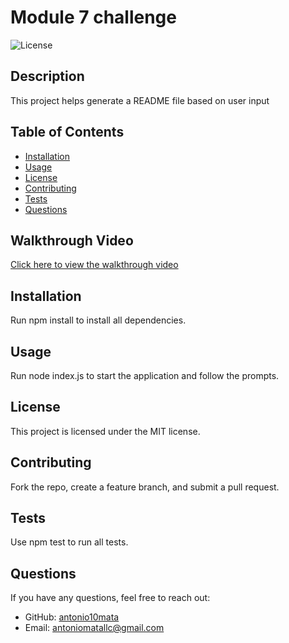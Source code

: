
# Module 7 challenge

![License](https://img.shields.io/badge/license-MIT-blue.svg)

## Description
This project helps generate a README file based on user input

## Table of Contents
- [Installation](#installation)
- [Usage](#usage)
- [License](#license)
- [Contributing](#contributing)
- [Tests](#tests)
- [Questions](#questions)

## Walkthrough Video
[Click here to view the walkthrough video](https://youtu.be/XptcY4-Q1jg)

## Installation
Run npm install to install all dependencies.

## Usage
Run node index.js to start the application and follow the prompts.

## License
This project is licensed under the MIT license.

## Contributing
Fork the repo, create a feature branch, and submit a pull request.

## Tests
Use npm test to run all tests.

## Questions
If you have any questions, feel free to reach out:

- GitHub: [antonio10mata](https://github.com/antonio10mata)
- Email: antoniomatallc@gmail.com
